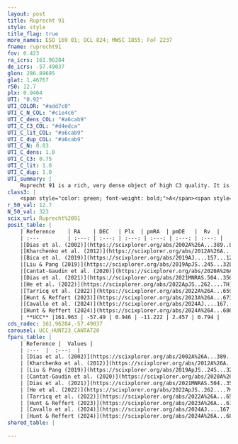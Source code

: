 ```yaml
---
layout: post
title: Ruprecht 91
style: style
title_flag: true
more_names: ESO 169 01; OCL 824; MWSC 1855; FoF 2237
fname: ruprecht91
fov: 0.423
ra_icrs: 161.96284
de_icrs: -57.49037
glon: 286.89695
glat: 1.46767
r50: 12.7
plx: 0.9464
UTI: "0.92"
UTI_COLOR: "#add7c0"
UTI_C_N_COL: "#c1e4c6"
UTI_C_dens_COL: "#a6cab9"
UTI_C_C3_COL: "#d4edca"
UTI_C_lit_COL: "#a6cab9"
UTI_C_dup_COL: "#a6cab9"
UTI_C_N: 0.83
UTI_C_dens: 1.0
UTI_C_C3: 0.75
UTI_C_lit: 1.0
UTI_C_dup: 1.0
UTI_summary: |
    Ruprecht 91 is a rich, very dense object of high C3 quality. It is very well-studied in the literature.
class3: |
    <span style="color: green; font-weight: bold;">A</span><span style="color: #FFC300; font-weight: bold;">B</span>
r_50_val: 12.7
N_50_val: 323
scix_url: Ruprecht%2091
posit_table: |
    | Reference    | RA    | DEC   | Plx  | pmRA  | pmDE   |  Rv  |
    | :---         | :---: | :---: | :---: | :---: | :---: | :---: |
    |[Dias et al. (2002)](https://scixplorer.org/abs/2002A%26A...389..871D) | 161.908 | -57.467 | -- | -3.08 | 0.64 | -10.58 |
    |[Kharchenko et al. (2012)](https://scixplorer.org/abs/2012A%26A...543A.156K) | 161.91 | -57.47 | -- | -9.86 | 3.45 | -- |
    |[Bica et al. (2019)](https://scixplorer.org/abs/2019AJ....157...12B) | 161.768 | -57.396 | -- | -- | -- | -- |
    |[Liu & Pang (2019)](https://scixplorer.org/abs/2019ApJS..245...32L) | 161.93 | -57.502 | 0.928 | -11.153 | 2.442 | -- |
    |[Cantat-Gaudin et al. (2020)](https://scixplorer.org/abs/2020A%26A...640A...1C) | 161.964 | -57.483 | 0.927 | -11.179 | 2.421 | -- |
    |[Dias et al. (2021)](https://scixplorer.org/abs/2021MNRAS.504..356D) | 161.926 | -57.486 | 0.925 | -11.187 | 2.442 | 0.878 |
    |[He et al. (2022)](https://scixplorer.org/abs/2022ApJS..262....7H) | 161.913 | -57.497 | 0.95 | -11.231 | 2.467 | -- |
    |[Tarricq et al. (2022)](https://scixplorer.org/abs/2022A%26A...659A..59T) | 161.984 | -57.471 | 0.95 | -11.241 | 2.456 | -- |
    |[Hunt & Reffert (2023)](https://scixplorer.org/abs/2023A%26A...673A.114H) | 161.967 | -57.488 | 0.943 | -11.098 | 2.406 | 3.169 |
    |[Cavallo et al. (2024)](https://scixplorer.org/abs/2024AJ....167...12C) | 161.919 | -57.54 | 0.94 | -- | -- | -- |
    |[Hunt & Reffert (2024)](https://scixplorer.org/abs/2024A%26A...686A..42H) | 161.967 | -57.488 | 0.943 | -11.098 | 2.406 | 3.169 |
    | **UCC** |161.963 | -57.49 | 0.946 | -11.222 | 2.457 | 0.794 | 
cds_radec: 161.96284,-57.49037
carousel: UCC_HUNT23_CANTAT20
fpars_table: |
    | Reference |  Values |
    | :---  |  :---:  |
    | [Dias et al. (2002)](https://scixplorer.org/abs/2002A%26A...389..871D) | `E(B-V)=0.01, Dist=900.0, Age=8.63` |
    | [Kharchenko et al. (2012)](https://scixplorer.org/abs/2012A%26A...543A.156K) | `e_bv=0.01, distance=1095, log_age=8.405` |
    | [Liu & Pang (2019)](https://scixplorer.org/abs/2019ApJS..245...32L) | `Age=0.055, Z=-0.25` |
    | [Cantat-Gaudin et al. (2020)](https://scixplorer.org/abs/2020A%26A...640A...1C) | `AVNN=0.19, DMNN=10.15, AgeNN=8.14` |
    | [Dias et al. (2021)](https://scixplorer.org/abs/2021MNRAS.504..356D) | `Av=0.309, Dist=996, logage=8.05, [Fe/H]=0.061` |
    | [He et al. (2022)](https://scixplorer.org/abs/2022ApJS..262....7H) | `A0=0.4, logAge=7.9` |
    | [Tarricq et al. (2022)](https://scixplorer.org/abs/2022A%26A...659A..59T) | `Dist=1043, logAgeNN=8.16` |
    | [Hunt & Reffert (2023)](https://scixplorer.org/abs/2023A%26A...673A.114H) | `AV50=0.116, diffAV50=0.657, MOD50=10.004, logAge50=8.172` |
    | [Cavallo et al. (2024)](https://scixplorer.org/abs/2024AJ....167...12C) | `AV50=0.36, dMod50=10.03, logAge50=8.25, [Fe/H]50=0.14` |
    | [Hunt & Reffert (2024)](https://scixplorer.org/abs/2024A%26A...686A..42H) | `MassJ=1036.47` |
shared_table: |
    
---
```

